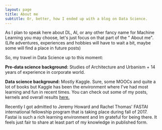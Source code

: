 ```yaml
---
layout: page
title: About me
subtitle: Or, better, how I ended up with a blog on Data Science.
---
```


As I plan to speak here about DL, AI, or any other fancy name for Machine Learning you may choose, let's just focus on that part of the " About me". (Life adventures, experiences and hobbies will have to wait a bit, maybe some will find a place in future posts) 

So, my travel in Data Science up to this moment: 

**Pre-data science background:** 
Studies of Architecture and Urbanism + 14 years of experience in corporate world. 

**Data science background:**
Mostly Kaggle. Sure, some MOOCs and quite a lot of books but Kaggle has been the environment where I've had most learning and fun in recent times. You can check out some of my posts, kernels and overall results [here.](https://www.kaggle.com/miguelpm)

Recently I got admitted to Jeremy Howard and Rachel Thomas' FASTAI international fellowship program that is taking place during fall of 2017. Fastai is such a rich learning environment and Im grateful for being there. It feels just fair to share at least part of my knowledge in published form.
